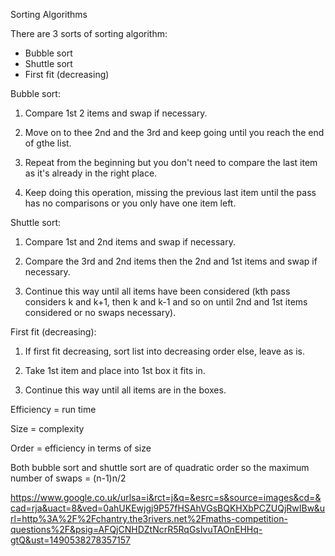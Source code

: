 Sorting Algorithms

There are 3 sorts of sorting algorithm:
 - Bubble sort
 - Shuttle sort
 - First fit (decreasing)
 
Bubble sort:

1) Compare 1st 2 items and swap if necessary.

2) Move on to thee 2nd and the 3rd and keep going until you reach the end of gthe list.

3) Repeat from the beginning but you don't need to compare the last item as it's already in the right place.

4) Keep doing this operation, missing the previous last item until the pass has no comparisons or you only have one item left.

Shuttle sort:

1) Compare 1st and 2nd items and swap if necessary.

2) Compare the 3rd and 2nd items then the 2nd and 1st items and swap if necessary.

3) Continue this way until all items have been considered (kth pass considers k and k+1, then k and k-1 and so on until 2nd and 1st items considered or no swaps necessary).

First fit (decreasing):

1) If first fit decreasing, sort list into decreasing order else, leave as is.

2) Take 1st item and place into 1st box it fits in.

3) Continue this way until all items are in the boxes.

Efficiency = run time

Size = complexity

Order = efficiency in terms of size

Both bubble sort and shuttle sort are of quadratic order so the maximum number of swaps = (n-1)n/2


<a href=" "> https://www.google.co.uk/urlsa=i&rct=j&q=&esrc=s&source=images&cd=&cad=rja&uact=8&ved=0ahUKEwjgj9P57fHSAhVGsBQKHXbPCZUQjRwIBw&url=http%3A%2F%2Fchantry.the3rivers.net%2Fmaths-competition-questions%2F&psig=AFQjCNHDZtNcrR5RqGsIvuTAOnEHHq-gtQ&ust=1490538278357157 </a>
